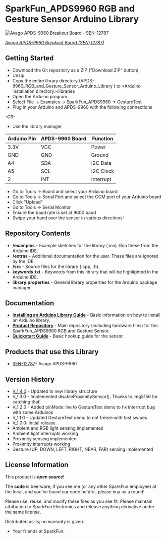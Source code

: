 SparkFun_APDS9960 RGB and Gesture Sensor Arduino Library
========================================

![Avago APDS-9960 Breakout Board - SEN-12787 ](https://cdn.sparkfun.com/r/92-92/assets/parts/9/6/0/3/12787-01.jpg)

[*Avago APDS-9960 Breakout Board (SEN-12787)*](https://www.sparkfun.com/products/12787)

Getting Started
---------------

* Download the Git repository as a ZIP ("Download ZIP" button)
* Unzip
* Copy the entire library directory (APDS-9960_RGB_and_Gesture_Sensor_Arduino_Library
) to \<Arduino installation directory\>/libraries
* Open the Arduino program
* Select File -> Examples -> SparkFun_APDS9960 -> GestureTest
* Plug in your Arduino and APDS-9960 with the following connections

*-OR-*

* Use the library manager

| Arduino Pin | APDS-9960 Board | Function |
|---|---|---| 
| 3.3V | VCC | Power |
| GND | GND | Ground |
| A4 | SDA | I2C Data |
| A5 | SCL | I2C Clock |
| 2 | INT | Interrupt |

* Go to Tools -> Board and select your Arduino board
* Go to Tools -> Serial Port and select the COM port of your Arduino board
* Click "Upload"
* Go to Tools -> Serial Monitor
* Ensure the baud rate is set at 9600 baud
* Swipe your hand over the sensor in various directions!

Repository Contents
-------------------

* **/examples** - Example sketches for the library (.ino). Run these from the Arduino IDE. 
* **/extras** - Additional documentation for the user. These files are ignored by the IDE. 
* **/src** - Source files for the library (.cpp, .h).
* **keywords.txt** - Keywords from this library that will be highlighted in the Arduino IDE. 
* **library.properties** - General library properties for the Arduino package manager. 

Documentation
--------------

* **[Installing an Arduino Library Guide](https://learn.sparkfun.com/tutorials/installing-an-arduino-library)** - Basic information on how to install an Arduino library.
* **[Product Repository](https://github.com/sparkfun/APDS-9960_RGB_and_Gesture_Sensor)** - Main repository (including hardware files) for the SparkFun_APDS9960 RGB and Gesture Sensor.
* **[Quickstart Guide](https://learn.sparkfun.com/tutorials/bmp180-barometric-pressure-sensor-hookup-)** - Basic hookup guide for the sensor.

Products that use this Library 
---------------------------------

* [SEN-12787](https://www.sparkfun.com/products/12787)- Avago APDS-9960 

Version History
---------------
* [V_1.4.0](https://github.com/sparkfun/APDS-9960_RGB_and_Gesture_Sensor_Arduino_Library/tree/V_1.4.0) - Updated to new library structure
* V_1.3.0 - Implemented disableProximitySensor(). Thanks to jmg5150 for catching that!
* V_1.2.0 - Added pinMode line to GestureTest demo to fix interrupt bug with some Arduinos
* V_1.1.0 - Updated GestureTest demo to not freeze with fast swipes
* V_1.0.0: Initial release
* Ambient and RGB light sensing implemented
* Ambient light interrupts working
* Proximity sensing implemented
* Proximity interrupts working
* Gesture (UP, DOWN, LEFT, RIGHT, NEAR, FAR) sensing implemented

License Information
-------------------

This product is _**open source**_! 

The **code** is beerware; if you see me (or any other SparkFun employee) at the local, and you've found our code helpful, please buy us a round!

Please use, reuse, and modify these files as you see fit. Please maintain attribution to SparkFun Electronics and release anything derivative under the same license.

Distributed as-is; no warranty is given.

- Your friends at SparkFun.
